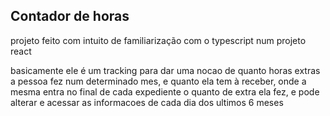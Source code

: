 ## Contador de horas

projeto feito com intuito de familiarização com o typescript num projeto react 

basicamente ele é um tracking para dar uma nocao de quanto horas extras a pessoa fez num determinado mes, e quanto ela tem à receber, onde a mesma entra no final de cada expediente o quanto de extra ela fez, e pode alterar e acessar as informacoes de cada dia dos ultimos 6 meses
